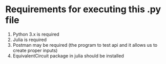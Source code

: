 # Requirements for executing this .py file  

1. Python 3.x is required  
2. Julia is required  
3. Postman may be required (the program to test api and it allows us to create proper inputs)
4. EquivalentCircuit package in julia should be installed

